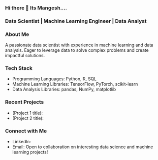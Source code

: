 ### Hi there 👋 Its Mangesh....

### Data Scientist | Machine Learning Engineer | Data Analyst


### About Me
A passionate data scientist with experience in machine learning and data analysis. Eager to leverage data to solve complex problems and create impactful solutions.
### Tech Stack
 * Programming Languages: Python, R, SQL
 * Machine Learning Libraries: TensorFlow, PyTorch, scikit-learn
 * Data Analysis Libraries: pandas, NumPy, matplotlib
### Recent Projects
 * (Project 1 title):
 * (Project 2 title): 
### Connect with Me
 * LinkedIn: 
 * Email: 
Open to collaboration on interesting data science and machine learning projects!
